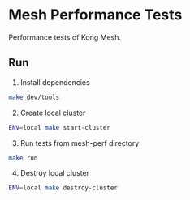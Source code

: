 # Mesh Performance Tests

Performance tests of Kong Mesh.

## Run

1. Install dependencies
```sh
make dev/tools
```

2. Create local cluster
```sh
ENV=local make start-cluster
```

3. Run tests from mesh-perf directory
```sh
make run
```

4. Destroy local cluster
```sh
ENV=local make destroy-cluster
```
